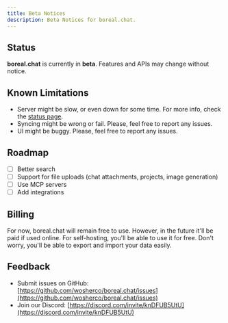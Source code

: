 ```yaml
---
title: Beta Notices
description: Beta Notices for boreal.chat.
---
```


## Status

**boreal.chat** is currently in **beta**. Features and APIs may change without notice.

## Known Limitations

- Server might be slow, or even down for some time. For more info, check the [status page](https://status.boreal.chat).
- Syncing might be wrong or fail. Please, feel free to report any issues.
- UI might be buggy. Please, feel free to report any issues.

## Roadmap

- [ ] Better search
- [ ] Support for file uploads (chat attachments, projects, image generation)
- [ ] Use MCP servers
- [ ] Add integrations

## Billing

For now, boreal.chat will remain free to use. However, in the future it'll be paid if used online. For self-hosting, you'll be able to use it for free. Don't worry, you'll be able to export and import your data easily.

## Feedback

- Submit issues on GitHub: [https://github.com/wosherco/boreal.chat/issues](https://github.com/wosherco/boreal.chat/issues)
- Join our Discord: [https://discord.com/invite/knDFUB5UtU](https://discord.com/invite/knDFUB5UtU)
